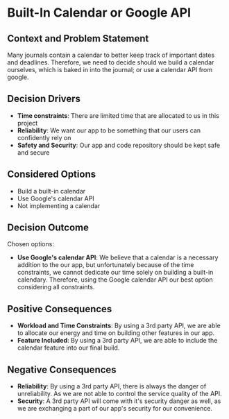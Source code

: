 # Built-In Calendar or Google API

## Context and Problem Statement

Many journals contain a calendar to better keep track of important dates and deadlines. Therefore, we need to decide should we build a calendar ourselves, which is baked in into the journal; or use a calendar API from google.

## Decision Drivers

* __Time constraints__: There are limited time that are allocated to us in this project 
* __Reliability__: We want our app to be something that our users can confidently rely on
* __Safety and Security__: Our app and code repository should be kept safe and secure

## Considered Options

* Build a built-in calendar
* Use Google's calendar API
* Not implementing a calendar

## Decision Outcome

Chosen options:

* __Use Google's calendar API__: We believe that a calendar is a necessary addition to the our app, but unfortunately because of the time constraints, we cannot dedicate our time solely on building a built-in calendary. Therefore, using the Google calendar API our best option considering all constraints.

## Positive Consequences

* __Workload and Time Constraints__: By using a 3rd party API, we are able to allocate our energy and time on building other features in our app.
* __Feature Included__: By using a 3rd party API, we are able to include the calendar feature into our final build.

## Negative Consequences

* __Reliability__: By using a 3rd party API, there is always the danger of unreliability. As we are not able to control the service quality of the API.
* __Security__: A 3rd party API will come with it's security danger as well, as we are exchanging a part of our app's security for our convenience.
